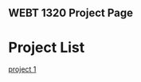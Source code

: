 ## WEBT 1320 Project Page

<h1>Project List</h1>

<a href="project1/Index.html" target="_blank">project 1</a>



